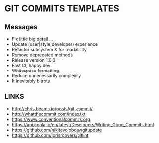# GIT COMMITS TEMPLATES

## Messages

* Fix little big detail ...
* Update (user|style|developer) experience
* Refactor subsystem X for readability
* Remove deprecated methods
* Release version 1.0.0
* Fast CI, happy dev
* Whitespace formatting
* Reduce unnecessarily complexity
* It inevitably bitrots

## LINKS

* http://chris.beams.io/posts/git-commit/
* http://whatthecommit.com/index.txt
* https://www.conventionalcommits.org
* https://api.coala.io/en/latest/Developers/Writing_Good_Commits.html
* https://github.com/nikitavoloboev/gitupdate
* https://github.com/jorisroovers/gitlint